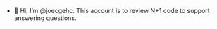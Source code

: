 - 👋 Hi, I’m @joecgehc.  This account is to review N+1 code to support answering questions.

<!---
joecgehc/joecgehc is a ✨ special ✨ repository because its `README.md` (this file) appears on your GitHub profile.
You can click the Preview link to take a look at your changes.
--->
